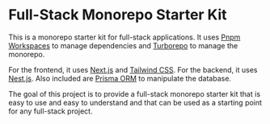 # Full-Stack Monorepo Starter Kit

This is a monorepo starter kit for full-stack applications. It uses [Pnpm Workspaces](https://pnpm.io/workspaces) to manage dependencies and [Turborepo](https://turborepo.com/) to manage the monorepo.

For the frontend, it uses [Next.js](https://nextjs.org/) and [Tailwind CSS](https://tailwindcss.com/).
For the backend, it uses [Nest.js](https://nestjs.com/).
Also included are [Prisma ORM](https://www.prisma.io/) to manipulate the database.

The goal of this project is to provide a full-stack monorepo starter kit that is easy to use and easy to understand and that can be used as a starting point for any full-stack project.
